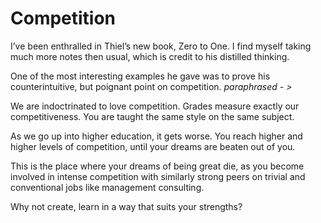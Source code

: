 # Competition


I’ve been enthralled in Thiel’s new book, Zero to One. I find myself taking
much more notes then usual, which is credit to his distilled thinking.

One of the most interesting examples he gave was to prove his
counterintuitive, but poignant point on competition. _paraphrased - >_

We are indoctrinated to love competition. Grades measure exactly our
competitiveness. You are taught the same style on the same subject.

As we go up into higher education, it gets worse. You reach higher and higher
levels of competition, until your dreams are beaten out of you.

This is the place where your dreams of being great die, as you become involved
in intense competition with similarly strong peers on trivial and conventional
jobs like management consulting.

Why not create, learn in a way that suits your strengths?

